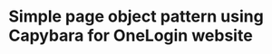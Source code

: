 Simple page object pattern using Capybara for OneLogin website
==============================================================

